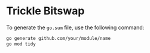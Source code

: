 # Trickle Bitswap

To generate the `go.sum` file, use the following command:

```bash
go generate github.com/your/module/name
go mod tidy
```